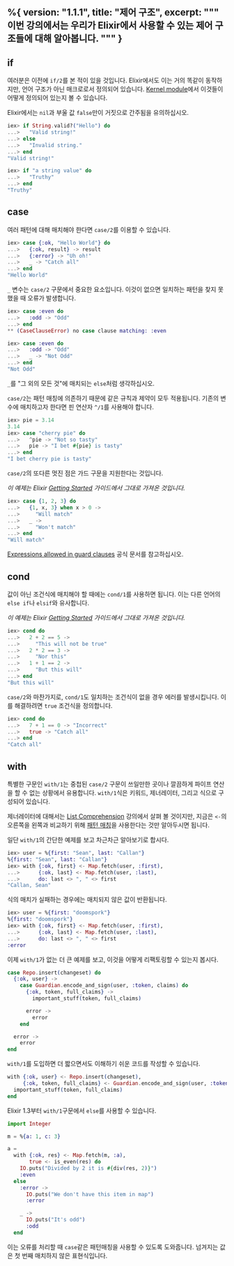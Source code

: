 %{
  version: "1.1.1",
  title: "제어 구조",
  excerpt: """
  이번 강의에서는 우리가 Elixir에서 사용할 수 있는 제어 구조들에 대해 알아봅니다.
  """
}
---

## if

여러분은 이전에 `if/2`를 본 적이 있을 것입니다. Elixir에서도 이는 거의 똑같이 동작하지만, 언어 구조가 아닌 매크로로서 정의되어 있습니다. [Kernel module](https://hexdocs.pm/elixir/Kernel.html)에서 이것들이 어떻게 정의되어 있는지 볼 수 있습니다.

Elixir에서는 `nil`과 부울 값 `false`만이 거짓으로 간주됨을 유의하십시오.

```elixir
iex> if String.valid?("Hello") do
...>   "Valid string!"
...> else
...>   "Invalid string."
...> end
"Valid string!"

iex> if "a string value" do
...>   "Truthy"
...> end
"Truthy"
```


## case

여러 패턴에 대해 매치해야 한다면 `case/2`를 이용할 수 있습니다.

```elixir
iex> case {:ok, "Hello World"} do
...>   {:ok, result} -> result
...>   {:error} -> "Uh oh!"
...>   _ -> "Catch all"
...> end
"Hello World"
```

`_` 변수는 `case/2` 구문에서 중요한 요소입니다. 이것이 없으면 일치하는 패턴을 찾지 못했을 때 오류가 발생합니다.

```elixir
iex> case :even do
...>   :odd -> "Odd"
...> end
** (CaseClauseError) no case clause matching: :even

iex> case :even do
...>   :odd -> "Odd"
...>   _ -> "Not Odd"
...> end
"Not Odd"
```

`_`를 "그 외의 모든 것"에 매치되는 `else`처럼 생각하십시오.

`case/2`는 패턴 매칭에 의존하기 때문에 같은 규칙과 제약이 모두 적용됩니다. 기존의 변수에 매치하고자 한다면 핀 연산자 `^/1`를 사용해야 합니다.

```elixir
iex> pie = 3.14
3.14
iex> case "cherry pie" do
...>   ^pie -> "Not so tasty"
...>   pie -> "I bet #{pie} is tasty"
...> end
"I bet cherry pie is tasty"
```

`case/2`의 또다른 멋진 점은 가드 구문을 지원한다는 것입니다.

_이 예제는 Elixir [Getting Started](http://elixir-lang.org/getting-started/case-cond-and-if.html#case) 가이드에서 그대로 가져온 것입니다._

```elixir
iex> case {1, 2, 3} do
...>   {1, x, 3} when x > 0 ->
...>     "Will match"
...>   _ ->
...>     "Won't match"
...> end
"Will match"
```

[Expressions allowed in guard clauses](https://hexdocs.pm/elixir/guards.html#list-of-allowed-expressions) 공식 문서를 참고하십시오.

## cond

값이 아닌 조건식에 매치해야 할 때에는 `cond/1`를 사용하면 됩니다. 이는 다른 언어의 `else if`나 `elsif`와 유사합니다.

_이 예제는 Elixir [Getting Started](http://elixir-lang.org/getting-started/case-cond-and-if.html#cond) 가이드에서 그대로 가져온 것입니다._

```elixir
iex> cond do
...>   2 + 2 == 5 ->
...>     "This will not be true"
...>   2 * 2 == 3 ->
...>     "Nor this"
...>   1 + 1 == 2 ->
...>     "But this will"
...> end
"But this will"
```

`case/2`와 마찬가지로, `cond/1`도 일치하는 조건식이 없을 경우 에러를 발생시킵니다. 이를 해결하려면 `true` 조건식을 정의합니다.

```elixir
iex> cond do
...>   7 + 1 == 0 -> "Incorrect"
...>   true -> "Catch all"
...> end
"Catch all"
```

## with

특별한 구문인 `with/1`는 중첩된 `case/2` 구문이 쓰일만한 곳이나 깔끔하게 파이프 연산을 할 수 없는 상황에서 유용합니다. `with/1`식은 키워드, 제너레이터, 그리고 식으로 구성되어 있습니다.

제너레이터에 대해서는 [List Comprehension](/ko/lessons/basics/comprehensions) 강의에서 살펴 볼 것이지만, 지금은 `<-`의 오른쪽을 왼쪽과 비교하기 위해 [패턴 매칭](/ko/lessons/basics/pattern_matching)을 사용한다는 것만 알아두시면 됩니다.

일단 `with/1`의 간단한 예제를 보고 차근차근 알아보기로 합시다.

```elixir
iex> user = %{first: "Sean", last: "Callan"}
%{first: "Sean", last: "Callan"}
iex> with {:ok, first} <- Map.fetch(user, :first),
...>      {:ok, last} <- Map.fetch(user, :last),
...>      do: last <> ", " <> first
"Callan, Sean"
```

식의 매치가 실패하는 경우에는 매치되지 않은 값이 반환됩니다.

```elixir
iex> user = %{first: "doomspork"}
%{first: "doomspork"}
iex> with {:ok, first} <- Map.fetch(user, :first),
...>      {:ok, last} <- Map.fetch(user, :last),
...>      do: last <> ", " <> first
:error
```

이제 `with/1`가 없는 더 큰 예제를 보고, 이것을 어떻게 리팩토링할 수 있는지 봅시다.

```elixir
case Repo.insert(changeset) do
  {:ok, user} ->
    case Guardian.encode_and_sign(user, :token, claims) do
      {:ok, token, full_claims} ->
        important_stuff(token, full_claims)

      error ->
        error
    end

  error ->
    error
end
```

`with/1`를 도입하면 더 짧으면서도 이해하기 쉬운 코드를 작성할 수 있습니다.

```elixir
with {:ok, user} <- Repo.insert(changeset),
     {:ok, token, full_claims} <- Guardian.encode_and_sign(user, :token, claims) do
  important_stuff(token, full_claims)
end
```

Elixir 1.3부터 `with/1`구문에서 `else`를 사용할 수 있습니다.

```elixir
import Integer

m = %{a: 1, c: 3}

a =
  with {:ok, res} <- Map.fetch(m, :a),
       true <- is_even(res) do
    IO.puts("Divided by 2 it is #{div(res, 2)}")
    :even
  else
    :error ->
      IO.puts("We don't have this item in map")
      :error

    _ ->
      IO.puts("It's odd")
      :odd
  end
```

이는 오류를 처리할 때 `case`같은 패턴매칭을 사용할 수 있도록 도와줍니다. 넘겨지는 값은 첫 번째 매치하지 않은 표현식입니다.
